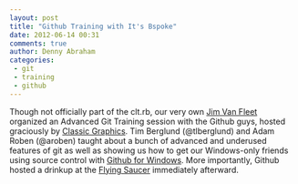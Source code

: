 ```yaml
---
layout: post
title: "Github Training with It's Bspoke"
date: 2012-06-14 00:31
comments: true
author: Denny Abraham
categories:
 - git
 - training
 - github
---
```


Though not officially part of the clt.rb, our very own [Jim Van Fleet](http://jimvanfleet.com) organized an Advanced Git Training session with the Github guys, hosted graciously by [Classic Graphics](http://knowclassic.com/). Tim Berglund (@tlberglund) and Adam Roben (@aroben) taught about a bunch of advanced and underused features of git as well as showing us how to get our Windows-only friends using source control with [Github for Windows](http://windows.github.com/). More importantly, Github hosted a drinkup at the [Flying Saucer](http://www.beerknurd.com/) immediately afterward.
